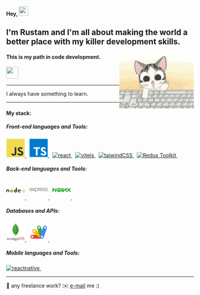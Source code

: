 #### Hey,  <img src="https://user-images.githubusercontent.com/18350557/176309783-0785949b-9127-417c-8b55-ab5a4333674e.gif" width="25" height="25"/>

## I'm Rustam and I'm all about making the world a better place with my killer development skills.

<img align="right" src="assets/citty.gif" width="200" alt="tapping on the keyboard"/>

#### This is my path in code development.
<a href="https://www.github.com/Pyctam-AC" target="_blank" rel="noreferrer"><img src="https://raw.githubusercontent.com/danielcranney/readme-generator/main/public/icons/socials/github.svg" width="32" height="32" /></a>

---

I always have something to learn.

---

#### My stack:

<h5  align="left">Front-end languages and Tools:</h5>

<p align="left">
<a href="https://developer.mozilla.org/en-US/docs/Web/JavaScript"> <img src="https://raw.githubusercontent.com/devicons/devicon/master/icons/javascript/javascript-original.svg" alt="javascript" width="50" height="50" /> </a> &nbsp;
<a href="https://www.typescriptlang.org/"> <img src="https://raw.githubusercontent.com/devicons/devicon/master/icons/typescript/typescript-original.svg" alt="typescript" width="50" height="50" /> </a> &nbsp;
<a href="https://reactjs.org/"> <img src="https://reactnative.dev/img/header_logo.svg" alt="react" width="50" height="50" /> </a> &nbsp;
<a href="https://vitejs.dev"> <img src="https://vitejs.dev/logo.svg" alt="vitejs" width="50" height="50" /> </a> &nbsp;
<a href="https://tailwindcss.com/"> <img src="https://avatars.githubusercontent.com/u/67109815?s=200&v=4" alt="taiwindCSS" width="50" height="50" /> </a> &nbsp;
<a href="https://redux-toolkit.js.org/"> <img src="https://redux-toolkit.js.org/img/redux.svg" alt="Redux Toolkit" width="50" height="50" /> </a> &nbsp;

</p>

<h5 align="left">Back-end languages and Tools:</h5>
<p align="left">
<a href="https://nodejs.org"> <img src="https://raw.githubusercontent.com/devicons/devicon/master/icons/nodejs/nodejs-original-wordmark.svg" alt="nodejs" width="50" height="50" /> </a> &nbsp;
<a href="https://expressjs.com"> <img src="https://raw.githubusercontent.com/devicons/devicon/master/icons/express/express-original-wordmark.svg" alt="express" width="50" height="50" /> </a> &nbsp;
<a href="https://www.nginx.com"> <img src="https://raw.githubusercontent.com/devicons/devicon/master/icons/nginx/nginx-original.svg" alt="nginx" width="50" height="50" /> </a> &nbsp;
</p>

<h5  align="left">Databases and APIs:</h5>
<p align="left">
<a href="https://www.mongodb.com/"> <img src="https://raw.githubusercontent.com/devicons/devicon/master/icons/mongodb/mongodb-original-wordmark.svg" alt="mongodb" width="50" height="50" /> </a> &nbsp;
<a href="https://developers.google.com/apps-script?hl=ru"> <img src="./assets/apps_script_1x_24dp.png" alt="mongodb" width="50" height="50" /> </a> &nbsp;
</p>


<h5  align="left">Mobile languages and Tools:</h5>
<p align="left">
<a href="https://reactnative.dev/"> <img src="https://reactnative.dev/img/header_logo.svg" alt="reactnative" width="50" height="50" /> </a> &nbsp;
</p>

---
💼 any freelance work? ✉️ [e-mail](mailto:sultangalievra@gmail.com) me :)




